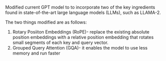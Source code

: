 Modified current GPT model to to incorporate two of the key ingredients found in state-of-the-art large language models (LLMs), such as LLAMA-2.

The two things modified are as follows:
1) Rotary Posiiton Embeddings (RoPE)- replace the existing absolute position embeddings with a relative position embedding that rotates small segments of each key and query vector.
2) Grouped Query Attention (GQA)- it enables the model to use less memory and run faster


